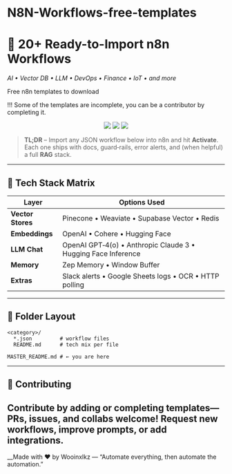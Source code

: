 # N8N-Workflows-free-templates
# 🚀 20+ Ready-to-Import n8n Workflows  

_AI • Vector DB • LLM • DevOps • Finance • IoT • and more_

Free n8n templates to download

!!! Some of the templates are incomplete, you can be a contributor by completing it.
<p align="center">
  <img src="https://img.shields.io/badge/Templates-20-6A5ACD?style=for-the-badge" />
  <img src="https://img.shields.io/badge/Categories-11%2B-008080?style=for-the-badge" />
  <img src="https://img.shields.io/badge/Tech_Mix-Pinecone%2C_Weaviate%2C_Supabase%2C_Redis%2C_OpenAI%2C_Claude%2C_Cohere-FF69B4?style=for-the-badge" />
</p>

> **TL;DR** – Import any JSON workflow below into n8n and hit **Activate**.  
> Each one ships with docs, guard‑rails, error alerts, and (when helpful) a full **RAG** stack.

---

## 🔧 Tech Stack Matrix

| Layer | Options Used |
|-------|--------------|
| **Vector Stores** | Pinecone • Weaviate • Supabase Vector • Redis |
| **Embeddings** | OpenAI • Cohere • Hugging Face |
| **LLM Chat** | OpenAI GPT‑4(o) • Anthropic Claude 3 • Hugging Face Inference |
| **Memory** | Zep Memory • Window Buffer |
| **Extras** | Slack alerts • Google Sheets logs • OCR • HTTP polling |

---

## 📂 Folder Layout

```
<category>/
  *.json         # workflow files
  README.md      # tech mix per file

MASTER_README.md # ← you are here
```





---

## 🤝 Contributing
Contribute by adding or completing templates—PRs, issues, and collabs welcome! Request new workflows, improve prompts, or add integrations.
---

__Made with ❤️ by Wooinxlkz — “Automate everything, then automate the automation.”
